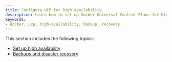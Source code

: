 ```yaml
---
title: Configure UCP for high availability
description: Learn how to set up Docker Universal Control Plane for high availability.
keywords:
- docker, ucp, high-availability, backup, recovery
---
```


This section includes the following topics:

* [Set up high availability](set-up-high-availability.md)
* [Backups and disaster recovery](backups-and-disaster-recovery.md)
